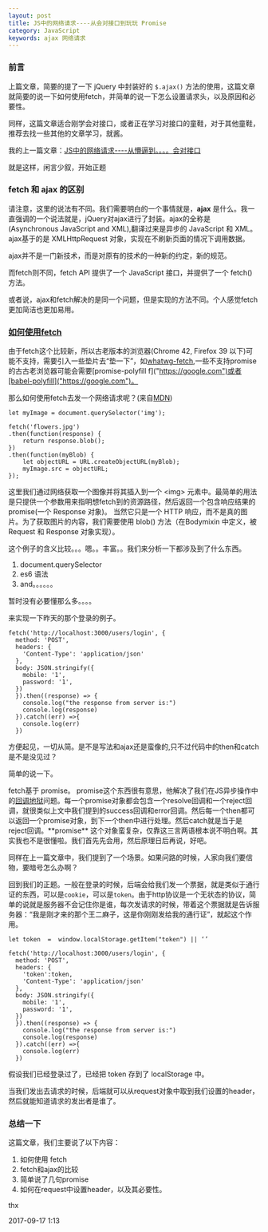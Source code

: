```yaml
---
layout: post
title: JS中的网络请求----从会对接口到玩玩 Promise
category: JavaScript
keywords: ajax 网络请求
---
```


### 前言

上篇文章，简要的提了一下 jQuery 中封装好的 `$.ajax()` 方法的使用，这篇文章就简要的说一下如何使用fetch，并简单的说一下怎么设置请求头，以及原因和必要性。

同样，这篇文章适合刚学会对接口，或者正在学习对接口的童鞋，对于其他童鞋，推荐去找一些其他的文章学习，就酱。

我的上一篇文章：[JS中的网络请求----从懵逼到。。。。会对接口]("https://raoul1996.github.io/2017/09/15/howToSendRequest.html")

就是这样，闲言少叙，开始正题

### fetch 和 ajax 的区别

请注意，这里的说法有不同。我们需要明白的一个事情就是，**ajax** 是什么。我一直强调的一个说法就是，jQuery对ajax进行了封装。ajax的全称是(Asynchronous JavaScript and XML),翻译过来是异步的 JavaScript 和 XML。ajax基于的是 XMLHttpRequest 对象，实现在不刷新页面的情况下调用数据。

ajax并不是一门新技术，而是对原有的技术的一种新的约定，新的规范。

而fetch则不同，fetch API 提供了一个 JavaScript 接口，并提供了一个 fetch() 方法。

或者说，ajax和fetch解决的是同一个问题，但是实现的方法不同。个人感觉fetch更加简洁也更加易用。

### [如何使用fetch]("https://github.com/github/fetch")

由于fetch这个比较新，所以古老版本的浏览器(Chrome 42, Firefox 39 以下)可能不支持，需要引入一些垫片去“垫一下”，如[whatwg-fetch]("https://google.com"),一些不支持promise的古古老浏览器可能会需要[promise-polyfill f]("https://google.com")或者[babel-polyfill]("https://google.com")。

那么如何使用fetch去发一个网络请求呢？(来自[MDN]("https://developer.mozilla.org/zh-CN/docs/Web/API/Fetch_API/Using_Fetch"))

```
let myImage = document.querySelector('img');

fetch('flowers.jpg')
.then(function(response) {
    return response.blob();
})
.then(function(myBlob) {
    let objectURL = URL.createObjectURL(myBlob);
    myImage.src = objectURL;
});

```
这里我们通过网络获取一个图像并将其插入到一个 \<img\> 元素中。最简单的用法是只提供一个参数用来指明想fetch到的资源路径，然后返回一个包含响应结果的promise(一个 Response 对象)。
当然它只是一个 HTTP 响应，而不是真的图片。为了获取图片的内容，我们需要使用 blob() 方法（在Bodymixin 中定义，被 Request 和 Response 对象实现）。

这个例子的含义比较。。。嗯。。丰富。。我们来分析一下都涉及到了什么东西。
1. document.querySelector
2. es6 语法
3. and。。。。。。

暂时没有必要懂那么多。。。。

来实现一下昨天的那个登录的例子。

```
fetch('http://localhost:3000/users/login', {
  method: 'POST',
  headers: {
    'Content-Type': 'application/json'
  },
  body: JSON.stringify({
    mobile: '1',
    password: '1',
  })
  }).then((response) => {
    console.log("the response from server is:")
    console.log(response)
  }).catch((err) =>{
    console.log(err)
  })
```

方便起见，一切从简。是不是写法和ajax还是蛮像的,只不过代码中的then和catch是不是没见过？

简单的说一下。

fetch基于 promise。 promise这个东西很有意思，他解决了我们在JS异步操作中的[回调地狱]("https://google.com")问题。每一个promise对象都会包含一个resolve回调和一个reject回调，就很类似上文中我们提到的success回调和error回调。然后每一个then都可以返回一个promise对象，到下一个then中进行处理。然后catch就是当于是reject回调。**promise** 这个对象蛮复杂，仅靠这三言两语根本说不明白啊。其实我也不是很懂啦。我们首先先会用，然后原理日后再说，好吧。

同样在上一篇文章中，我们提到了一个场景。如果问路的时候，人家向我们要信物，要暗号怎么办啊？

回到我们的正题。一般在登录的时候，后端会给我们发一个票据，就是类似于通行证的东西，可以是`cookie`，可以是`token`。由于http协议是一个无状态的协议，简单的说就是服务器不会记住你是谁，每次发请求的时候，带着这个票据就是告诉服务器：“我是刚才来的那个王二麻子，这是你刚刚发给我的通行证”，就起这个作用。

```
let token  =  window.localStorage.getItem("token") || ‘’

fetch('http://localhost:3000/users/login', {
  method: 'POST',
  headers: {
    'token':token,
    'Content-Type': 'application/json'
  },
  body: JSON.stringify({
    mobile: '1',
    password: '1',
  })
  }).then((response) => {
    console.log("the response from server is:")
    console.log(response)
  }).catch((err) =>{
    console.log(err)
  })

```
假设我们已经登录过了，已经把 token 存到了 localStorage 中。

当我们发出去请求的时候，后端就可以从request对象中取到我们设置的header，然后就能知道请求的发出者是谁了。

### 总结一下

这篇文章，我们主要说了以下内容：

1. 如何使用 fetch
2. fetch和ajax的比较
3. 简单说了几句promise
4. 如何在request中设置header，以及其必要性。

thx

2017-09-17 1:13
